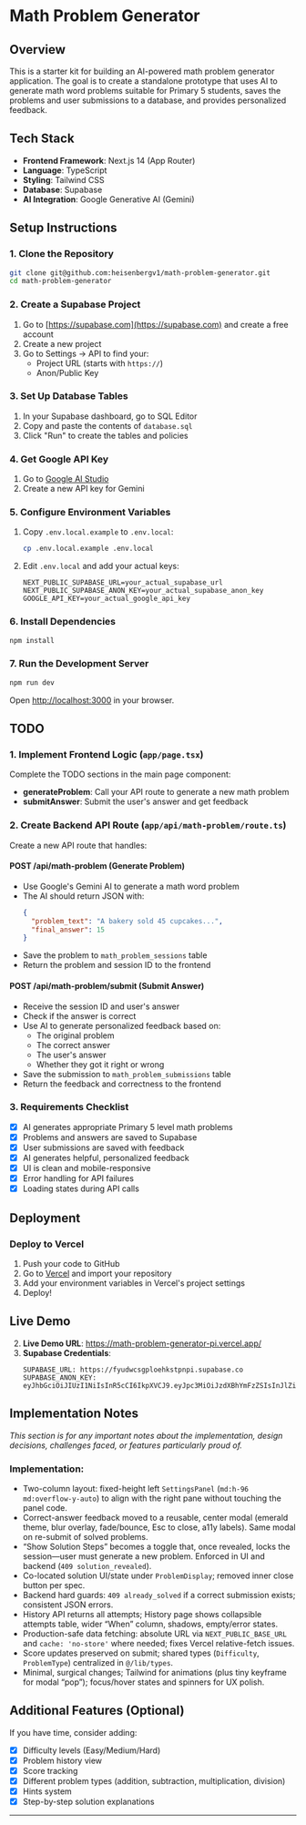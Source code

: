 # Math Problem Generator

## Overview

This is a starter kit for building an AI-powered math problem generator application. The goal is to create a standalone prototype that uses AI to generate math word problems suitable for Primary 5 students, saves the problems and user submissions to a database, and provides personalized feedback.

## Tech Stack

- **Frontend Framework**: Next.js 14 (App Router)
- **Language**: TypeScript
- **Styling**: Tailwind CSS
- **Database**: Supabase
- **AI Integration**: Google Generative AI (Gemini)

## Setup Instructions

### 1. Clone the Repository

```bash
git clone git@github.com:heisenbergv1/math-problem-generator.git
cd math-problem-generator
```

### 2. Create a Supabase Project

1. Go to [https://supabase.com](https://supabase.com) and create a free account
2. Create a new project
3. Go to Settings → API to find your:
   - Project URL (starts with `https://`)
   - Anon/Public Key

### 3. Set Up Database Tables

1. In your Supabase dashboard, go to SQL Editor
2. Copy and paste the contents of `database.sql`
3. Click "Run" to create the tables and policies

### 4. Get Google API Key

1. Go to [Google AI Studio](https://makersuite.google.com/app/apikey)
2. Create a new API key for Gemini

### 5. Configure Environment Variables

1. Copy `.env.local.example` to `.env.local`:
   ```bash
   cp .env.local.example .env.local
   ```
2. Edit `.env.local` and add your actual keys:
   ```
   NEXT_PUBLIC_SUPABASE_URL=your_actual_supabase_url
   NEXT_PUBLIC_SUPABASE_ANON_KEY=your_actual_supabase_anon_key
   GOOGLE_API_KEY=your_actual_google_api_key
   ```

### 6. Install Dependencies

```bash
npm install
```

### 7. Run the Development Server

```bash
npm run dev
```

Open [http://localhost:3000](http://localhost:3000) in your browser.

## TODO

### 1. Implement Frontend Logic (`app/page.tsx`)

Complete the TODO sections in the main page component:

- **generateProblem**: Call your API route to generate a new math problem
- **submitAnswer**: Submit the user's answer and get feedback

### 2. Create Backend API Route (`app/api/math-problem/route.ts`)

Create a new API route that handles:

#### POST /api/math-problem (Generate Problem)
- Use Google's Gemini AI to generate a math word problem
- The AI should return JSON with:
  ```json
  {
    "problem_text": "A bakery sold 45 cupcakes...",
    "final_answer": 15
  }
  ```
- Save the problem to `math_problem_sessions` table
- Return the problem and session ID to the frontend

#### POST /api/math-problem/submit (Submit Answer)
- Receive the session ID and user's answer
- Check if the answer is correct
- Use AI to generate personalized feedback based on:
  - The original problem
  - The correct answer
  - The user's answer
  - Whether they got it right or wrong
- Save the submission to `math_problem_submissions` table
- Return the feedback and correctness to the frontend

### 3. Requirements Checklist

- [x] AI generates appropriate Primary 5 level math problems
- [x] Problems and answers are saved to Supabase
- [x] User submissions are saved with feedback
- [x] AI generates helpful, personalized feedback
- [x] UI is clean and mobile-responsive
- [x] Error handling for API failures
- [x] Loading states during API calls

## Deployment

### Deploy to Vercel

1. Push your code to GitHub
2. Go to [Vercel](https://vercel.com) and import your repository
3. Add your environment variables in Vercel's project settings
4. Deploy!

## Live Demo

2. **Live Demo URL**: https://math-problem-generator-pi.vercel.app/
3. **Supabase Credentials**:
   ```
   SUPABASE_URL: https://fyudwcsgploehkstpnpi.supabase.co
   SUPABASE_ANON_KEY: eyJhbGciOiJIUzI1NiIsInR5cCI6IkpXVCJ9.eyJpc3MiOiJzdXBhYmFzZSIsInJlZiI6ImZ5dWR3Y3NncGxvZWhrc3RwbnBpIiwicm9sZSI6ImFub24iLCJpYXQiOjE3NTk3NTYzNDAsImV4cCI6MjA3NTMzMjM0MH0.i6kW96zwi1e9CkF3PUHwTgaXMmuu_pX1hHbgQVTUAto
   ```

## Implementation Notes

*This section is for any important notes about the implementation, design decisions, challenges faced, or features particularly proud of.*

### Implementation:

- Two-column layout: fixed-height left `SettingsPanel` (`md:h-96 md:overflow-y-auto`) to align with the right pane without touching the panel code.
- Correct-answer feedback moved to a reusable, center modal (emerald theme, blur overlay, fade/bounce, Esc to close, a11y labels). Same modal on re-submit of solved problems.
- “Show Solution Steps” becomes a toggle that, once revealed, locks the session—user must generate a new problem. Enforced in UI and backend (`409 solution_revealed`).
- Co-located solution UI/state under `ProblemDisplay`; removed inner close button per spec.
- Backend hard guards: `409 already_solved` if a correct submission exists; consistent JSON errors.
- History API returns all attempts; History page shows collapsible attempts table, wider “When” column, shadows, empty/error states.
- Production-safe data fetching: absolute URL via `NEXT_PUBLIC_BASE_URL` and `cache: 'no-store'` where needed; fixes Vercel relative-fetch issues.
- Score updates preserved on submit; shared types (`Difficulty`, `ProblemType`) centralized in `@/lib/types`.
- Minimal, surgical changes; Tailwind for animations (plus tiny keyframe for modal “pop”); focus/hover states and spinners for UX polish.


## Additional Features (Optional)

If you have time, consider adding:

- [x] Difficulty levels (Easy/Medium/Hard)
- [x] Problem history view
- [x] Score tracking
- [x] Different problem types (addition, subtraction, multiplication, division)
- [x] Hints system
- [x] Step-by-step solution explanations

---